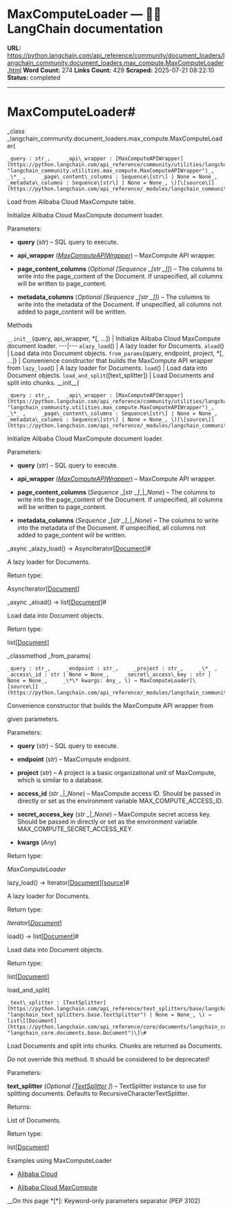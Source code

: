 # MaxComputeLoader — 🦜🔗 LangChain  documentation

**URL:** https://python.langchain.com/api_reference/community/document_loaders/langchain_community.document_loaders.max_compute.MaxComputeLoader.html
**Word Count:** 274
**Links Count:** 429
**Scraped:** 2025-07-21 08:22:10
**Status:** completed

---

# MaxComputeLoader\#

_class _langchain\_community.document\_loaders.max\_compute.MaxComputeLoader\(

    _query : str_,     _api\_wrapper : [MaxComputeAPIWrapper](https://python.langchain.com/api_reference/community/utilities/langchain_community.utilities.max_compute.MaxComputeAPIWrapper.html#langchain_community.utilities.max_compute.MaxComputeAPIWrapper "langchain_community.utilities.max_compute.MaxComputeAPIWrapper")_,     _\*_ ,     _page\_content\_columns : Sequence\[str\] | None = None_,     _metadata\_columns : Sequence\[str\] | None = None_, \)[\[source\]](https://python.langchain.com/api_reference/_modules/langchain_community/document_loaders/max_compute.html#MaxComputeLoader)\#     

Load from Alibaba Cloud MaxCompute table.

Initialize Alibaba Cloud MaxCompute document loader.

Parameters:     

  * **query** \(_str_\) – SQL query to execute.

  * **api\_wrapper** \([_MaxComputeAPIWrapper_](https://python.langchain.com/api_reference/community/utilities/langchain_community.utilities.max_compute.MaxComputeAPIWrapper.html#langchain_community.utilities.max_compute.MaxComputeAPIWrapper "langchain_community.utilities.max_compute.MaxComputeAPIWrapper")\) – MaxCompute API wrapper.

  * **page\_content\_columns** \(_Optional_ _\[__Sequence_ _\[__str_ _\]__\]_\) – The columns to write into the page\_content of the Document. If unspecified, all columns will be written to page\_content.

  * **metadata\_columns** \(_Optional_ _\[__Sequence_ _\[__str_ _\]__\]_\) – The columns to write into the metadata of the Document. If unspecified, all columns not added to page\_content will be written.

Methods

`__init__`\(query, api\_wrapper, \*\[, ...\]\) | Initialize Alibaba Cloud MaxCompute document loader.   ---|---   `alazy_load`\(\) | A lazy loader for Documents.   `aload`\(\) | Load data into Document objects.   `from_params`\(query, endpoint, project, \*\[, ...\]\) | Convenience constructor that builds the MaxCompute API wrapper from   `lazy_load`\(\) | A lazy loader for Documents.   `load`\(\) | Load data into Document objects.   `load_and_split`\(\[text\_splitter\]\) | Load Documents and split into chunks.      \_\_init\_\_\(

    _query : str_,     _api\_wrapper : [MaxComputeAPIWrapper](https://python.langchain.com/api_reference/community/utilities/langchain_community.utilities.max_compute.MaxComputeAPIWrapper.html#langchain_community.utilities.max_compute.MaxComputeAPIWrapper "langchain_community.utilities.max_compute.MaxComputeAPIWrapper")_,     _\*_ ,     _page\_content\_columns : Sequence\[str\] | None = None_,     _metadata\_columns : Sequence\[str\] | None = None_, \)[\[source\]](https://python.langchain.com/api_reference/_modules/langchain_community/document_loaders/max_compute.html#MaxComputeLoader.__init__)\#     

Initialize Alibaba Cloud MaxCompute document loader.

Parameters:     

  * **query** \(_str_\) – SQL query to execute.

  * **api\_wrapper** \([_MaxComputeAPIWrapper_](https://python.langchain.com/api_reference/community/utilities/langchain_community.utilities.max_compute.MaxComputeAPIWrapper.html#langchain_community.utilities.max_compute.MaxComputeAPIWrapper "langchain_community.utilities.max_compute.MaxComputeAPIWrapper")\) – MaxCompute API wrapper.

  * **page\_content\_columns** \(_Sequence_ _\[__str_ _\]__|__None_\) – The columns to write into the page\_content of the Document. If unspecified, all columns will be written to page\_content.

  * **metadata\_columns** \(_Sequence_ _\[__str_ _\]__|__None_\) – The columns to write into the metadata of the Document. If unspecified, all columns not added to page\_content will be written.

_async _alazy\_load\(\) → AsyncIterator\[[Document](https://python.langchain.com/api_reference/core/documents/langchain_core.documents.base.Document.html#langchain_core.documents.base.Document "langchain_core.documents.base.Document")\]\#     

A lazy loader for Documents.

Return type:     

AsyncIterator\[[Document](https://python.langchain.com/api_reference/core/documents/langchain_core.documents.base.Document.html#langchain_core.documents.base.Document "langchain_core.documents.base.Document")\]

_async _aload\(\) → list\[[Document](https://python.langchain.com/api_reference/core/documents/langchain_core.documents.base.Document.html#langchain_core.documents.base.Document "langchain_core.documents.base.Document")\]\#     

Load data into Document objects.

Return type:     

list\[[Document](https://python.langchain.com/api_reference/core/documents/langchain_core.documents.base.Document.html#langchain_core.documents.base.Document "langchain_core.documents.base.Document")\]

_classmethod _from\_params\(

    _query : str_,     _endpoint : str_,     _project : str_,     _\*_ ,     _access\_id : str | None = None_,     _secret\_access\_key : str | None = None_,     _\*\* kwargs: Any_, \) → MaxComputeLoader[\[source\]](https://python.langchain.com/api_reference/_modules/langchain_community/document_loaders/max_compute.html#MaxComputeLoader.from_params)\#     

Convenience constructor that builds the MaxCompute API wrapper from     

given parameters.

Parameters:     

  * **query** \(_str_\) – SQL query to execute.

  * **endpoint** \(_str_\) – MaxCompute endpoint.

  * **project** \(_str_\) – A project is a basic organizational unit of MaxCompute, which is similar to a database.

  * **access\_id** \(_str_ _|__None_\) – MaxCompute access ID. Should be passed in directly or set as the environment variable MAX\_COMPUTE\_ACCESS\_ID.

  * **secret\_access\_key** \(_str_ _|__None_\) – MaxCompute secret access key. Should be passed in directly or set as the environment variable MAX\_COMPUTE\_SECRET\_ACCESS\_KEY.

  * **kwargs** \(_Any_\)

Return type:     

_MaxComputeLoader_

lazy\_load\(\) → Iterator\[[Document](https://python.langchain.com/api_reference/core/documents/langchain_core.documents.base.Document.html#langchain_core.documents.base.Document "langchain_core.documents.base.Document")\][\[source\]](https://python.langchain.com/api_reference/_modules/langchain_community/document_loaders/max_compute.html#MaxComputeLoader.lazy_load)\#     

A lazy loader for Documents.

Return type:     

_Iterator_\[[_Document_](https://python.langchain.com/api_reference/core/documents/langchain_core.documents.base.Document.html#langchain_core.documents.base.Document "langchain_core.documents.base.Document")\]

load\(\) → list\[[Document](https://python.langchain.com/api_reference/core/documents/langchain_core.documents.base.Document.html#langchain_core.documents.base.Document "langchain_core.documents.base.Document")\]\#     

Load data into Document objects.

Return type:     

list\[[Document](https://python.langchain.com/api_reference/core/documents/langchain_core.documents.base.Document.html#langchain_core.documents.base.Document "langchain_core.documents.base.Document")\]

load\_and\_split\(

    _text\_splitter : [TextSplitter](https://python.langchain.com/api_reference/text_splitters/base/langchain_text_splitters.base.TextSplitter.html#langchain_text_splitters.base.TextSplitter "langchain_text_splitters.base.TextSplitter") | None = None_, \) → list\[[Document](https://python.langchain.com/api_reference/core/documents/langchain_core.documents.base.Document.html#langchain_core.documents.base.Document "langchain_core.documents.base.Document")\]\#     

Load Documents and split into chunks. Chunks are returned as Documents.

Do not override this method. It should be considered to be deprecated\!

Parameters:     

**text\_splitter** \(_Optional_ _\[_[_TextSplitter_](https://python.langchain.com/api_reference/text_splitters/base/langchain_text_splitters.base.TextSplitter.html#langchain_text_splitters.base.TextSplitter "langchain_text_splitters.base.TextSplitter") _\]_\) – TextSplitter instance to use for splitting documents. Defaults to RecursiveCharacterTextSplitter.

Returns:     

List of Documents.

Return type:     

list\[[Document](https://python.langchain.com/api_reference/core/documents/langchain_core.documents.base.Document.html#langchain_core.documents.base.Document "langchain_core.documents.base.Document")\]

Examples using MaxComputeLoader

  * [Alibaba Cloud](https://python.langchain.com/docs/integrations/providers/alibaba_cloud/)

  * [Alibaba Cloud MaxCompute](https://python.langchain.com/docs/integrations/document_loaders/alibaba_cloud_maxcompute/)

__On this page   *[\*]: Keyword-only parameters separator (PEP 3102)